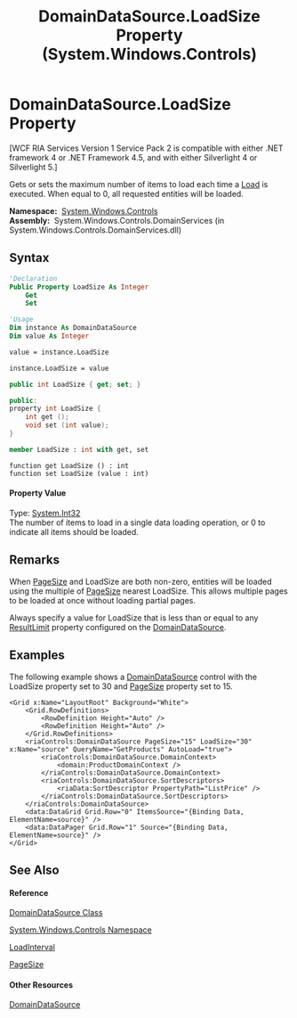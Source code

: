﻿---
title: DomainDataSource.LoadSize Property  (System.Windows.Controls)
TOCTitle: LoadSize Property
ms:assetid: P:System.Windows.Controls.DomainDataSource.LoadSize
ms:mtpsurl: https://msdn.microsoft.com/en-us/library/system.windows.controls.domaindatasource.loadsize(v=VS.91)
ms:contentKeyID: 27196702
ms.date: 01/27/2012
mtps_version: v=VS.91
f1_keywords:
- System.Windows.Controls.DomainDataSource.LoadSize
- System.Windows.Controls.DomainDataSource.get_LoadSize
- System.Windows.Controls.DomainDataSource.set_LoadSize
dev_langs:
- CSharp
- JScript
- VB
- XAML
- FSharp
- c++
api_location:
- System.Windows.Controls.DomainServices.dll
api_name:
- System.Windows.Controls.DomainDataSource.get_LoadSize
- System.Windows.Controls.DomainDataSource.LoadSize
- System.Windows.Controls.DomainDataSource.set_LoadSize
api_type:
- Managed
topic_type:
- apiref
- kbSyntax
product_family_name: VS
ROBOTS: INDEX,FOLLOW
---

# DomainDataSource.LoadSize Property

\[WCF RIA Services Version 1 Service Pack 2 is compatible with either .NET framework 4 or .NET Framework 4.5, and with either Silverlight 4 or Silverlight 5.\]

Gets or sets the maximum number of items to load each time a [Load](ee707956\(v=vs.91\).md) is executed. When equal to 0, all requested entities will be loaded.

**Namespace:**  [System.Windows.Controls](ms590941\(v=vs.91\).md)  
**Assembly:**  System.Windows.Controls.DomainServices (in System.Windows.Controls.DomainServices.dll)

## Syntax

``` vb
'Declaration
Public Property LoadSize As Integer
    Get
    Set
```

``` vb
'Usage
Dim instance As DomainDataSource
Dim value As Integer

value = instance.LoadSize

instance.LoadSize = value
```

``` csharp
public int LoadSize { get; set; }
```

``` c++
public:
property int LoadSize {
    int get ();
    void set (int value);
}
```

``` fsharp
member LoadSize : int with get, set
```

``` jscript
function get LoadSize () : int
function set LoadSize (value : int)
```

#### Property Value

Type: [System.Int32](https://msdn.microsoft.com/en-us/library/td2s409d)  
The number of items to load in a single data loading operation, or 0 to indicate all items should be loaded.  

## Remarks

When [PageSize](ee707425\(v=vs.91\).md) and LoadSize are both non-zero, entities will be loaded using the multiple of [PageSize](ee707425\(v=vs.91\).md) nearest LoadSize. This allows multiple pages to be loaded at once without loading partial pages.

Always specify a value for LoadSize that is less than or equal to any [ResultLimit](ff423062\(v=vs.91\).md) property configured on the [DomainDataSource](ee732901\(v=vs.91\).md).

## Examples

The following example shows a [DomainDataSource](ee732901\(v=vs.91\).md) control with the LoadSize property set to 30 and [PageSize](ee707425\(v=vs.91\).md) property set to 15.

``` xaml
<Grid x:Name="LayoutRoot" Background="White">  
    <Grid.RowDefinitions>
        <RowDefinition Height="Auto" />
        <RowDefinition Height="Auto" />
    </Grid.RowDefinitions>
    <riaControls:DomainDataSource PageSize="15" LoadSize="30" x:Name="source" QueryName="GetProducts" AutoLoad="true">
        <riaControls:DomainDataSource.DomainContext>
            <domain:ProductDomainContext />
        </riaControls:DomainDataSource.DomainContext>
        <riaControls:DomainDataSource.SortDescriptors>
            <riaData:SortDescriptor PropertyPath="ListPrice" />
        </riaControls:DomainDataSource.SortDescriptors>
    </riaControls:DomainDataSource>
    <data:DataGrid Grid.Row="0" ItemsSource="{Binding Data, ElementName=source}" />
    <data:DataPager Grid.Row="1" Source="{Binding Data, ElementName=source}" />
</Grid>
```

## See Also

#### Reference

[DomainDataSource Class](ee732901\(v=vs.91\).md)

[System.Windows.Controls Namespace](ms590941\(v=vs.91\).md)

[LoadInterval](ee707480\(v=vs.91\).md)

[PageSize](ee707425\(v=vs.91\).md)

#### Other Resources

[DomainDataSource](ee707363\(v=vs.91\).md)


